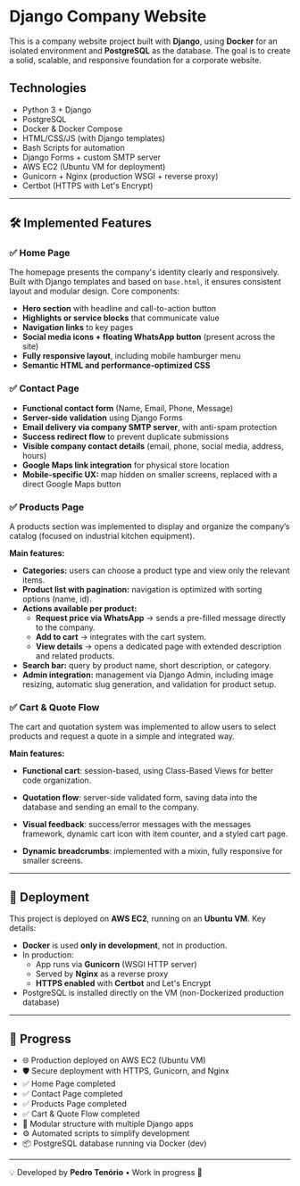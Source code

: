 # Django Company Website


This is a company website project built with **Django**, using **Docker** for an isolated environment and **PostgreSQL** as the database. The goal is to create a solid, scalable, and responsive foundation for a corporate website.




## Technologies


- Python 3 + Django  
- PostgreSQL  
- Docker & Docker Compose  
- HTML/CSS/JS (with Django templates)  
- Bash Scripts for automation  
- Django Forms + custom SMTP server  
- AWS EC2 (Ubuntu VM for deployment)  
- Gunicorn + Nginx (production WSGI + reverse proxy)  
- Certbot (HTTPS with Let's Encrypt)


---


## 🛠️ Implemented Features


### ✅ Home Page


The homepage presents the company's identity clearly and responsively. Built with Django templates and based on `base.html`, it ensures consistent layout and modular design. Core components:


- **Hero section** with headline and call-to-action button  
- **Highlights or service blocks** that communicate value  
- **Navigation links** to key pages  
- **Social media icons + floating WhatsApp button** (present across the site)  
- **Fully responsive layout**, including mobile hamburger menu  
- **Semantic HTML and performance-optimized CSS**


### ✅ Contact Page


- **Functional contact form** (Name, Email, Phone, Message)  
- **Server-side validation** using Django Forms  
- **Email delivery via company SMTP server**, with anti-spam protection  
- **Success redirect flow** to prevent duplicate submissions  
- **Visible company contact details** (email, phone, social media, address, hours)  
- **Google Maps link integration** for physical store location  
- **Mobile-specific UX:** map hidden on smaller screens, replaced with a direct Google Maps button


### ✅ Products Page

A products section was implemented to display and organize the company’s catalog (focused on industrial kitchen equipment).  

**Main features:**
- **Categories:** users can choose a product type and view only the relevant items.  
- **Product list with pagination:** navigation is optimized with sorting options (name, id).  
- **Actions available per product:**
  - **Request price via WhatsApp** → sends a pre-filled message directly to the company.  
  - **Add to cart** → integrates with the cart system.  
  - **View details** → opens a dedicated page with extended description and related products.  
- **Search bar:** query by product name, short description, or category.  
- **Admin integration:** management via Django Admin, including image resizing, automatic slug generation, and validation for product setup.  


### ✅ Cart & Quote Flow

The cart and quotation system was implemented to allow users to select products and request a quote in a simple and integrated way.

**Main features:**

- **Functional cart**: session-based, using Class-Based Views for better code organization.

- **Quotation flow**: server-side validated form, saving data into the database and sending an email to the company.

- **Visual feedback**: success/error messages with the messages framework, dynamic cart icon with item counter, and a styled cart page.

- **Dynamic breadcrumbs**: implemented with a mixin, fully responsive for smaller screens.

---


## 🚀 Deployment


This project is deployed on **AWS EC2**, running on an **Ubuntu VM**. Key details:


- **Docker** is used **only in development**, not in production.
- In production:
  - App runs via **Gunicorn** (WSGI HTTP server)
  - Served by **Nginx** as a reverse proxy
  - **HTTPS enabled** with **Certbot** and Let's Encrypt
- PostgreSQL is installed directly on the VM (non-Dockerized production database)


---


## 🚧 Progress


- 🌐 Production deployed on AWS EC2 (Ubuntu VM)  
- 🛡️ Secure deployment with HTTPS, Gunicorn, and Nginx
- ✅ Home Page completed  
- ✅ Contact Page completed  
- ✅ Products Page completed
- ✅ Cart & Quote Flow completed
- 🔄 Modular structure with multiple Django apps  
- ⚙️ Automated scripts to simplify development  
- 📦 PostgreSQL database running via Docker (dev)


---


💡 Developed by **Pedro Tenório** • Work in progress 🚧